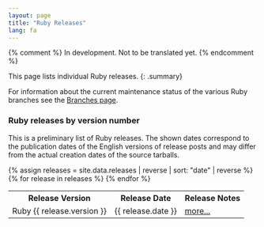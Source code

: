 ```yaml
---
layout: page
title: "Ruby Releases"
lang: fa
---
```


{% comment %}
In development. Not to be translated yet.
{% endcomment %}

This page lists individual Ruby releases.
{: .summary}

For information about the current maintenance status of the various
Ruby branches see the
[Branches page](../branches/).

### Ruby releases by version number

This is a preliminary list of Ruby releases.
The shown dates correspond to the publication dates of the
English versions of release posts and may differ from the
actual creation dates of the source tarballs.

<table class="release-list">
<tr>
<th>Release Version</th>
<th>Release Date</th>
<th>Release Notes</th>
</tr>
{% assign releases = site.data.releases | reverse | sort: "date" | reverse %}
{% for release in releases %}
<tr>
<td>Ruby {{ release.version }}</td>
<td>{{ release.date }}</td>
<td><a href="{{ release.post }}">more...</a></td>
</tr>{% endfor %}
</table>
